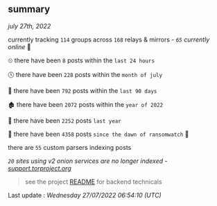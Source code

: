 
## summary
_july 27th, 2022_

currently tracking `114` groups across `168` relays & mirrors - _`65` currently online_ 📡

⏲ there have been `8` posts within the `last 24 hours`

🕓 there have been `228` posts within the `month of july`

📅 there have been `792` posts within the `last 90 days`

🏚 there have been `2072` posts within the `year of 2022`

🚀 there have been `2252` posts `last year`

🦕 there have been `4358` posts `since the dawn of ransomwatch` 🐣

there are `55` custom parsers indexing posts

_`20` sites using v2 onion services are no longer indexed - [support.torproject.org](https://support.torproject.org/onionservices/v2-deprecation/)_

> see the project [README](https://github.com/jmousqueton/ransomwatch#readme) for backend technicals



Last update : _Wednesday 27/07/2022 06:54:10 (UTC)_

